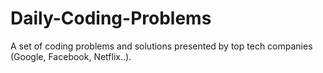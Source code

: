 # Daily-Coding-Problems
A set of coding problems and solutions presented by top tech companies (Google, Facebook, Netflix..).
